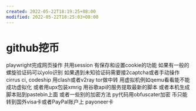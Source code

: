 ```yaml
---
created: 2022-05-22T18:19:25+08:00
modified: 2022-05-22T18:25:03+08:00
---
```


# github挖币

playwright完成网页操作 共用session 有保存和设置cookie的功能 如果有一般的螺旋验证码可以yolo识别 如果遇到未知验证码需要接2captcha或者手动操作
cirrus ci, codeship
用clash或者v2ray tor做中转 用虚拟机例如qemu看看能不能成功虚拟化 或者用upx包装xmrig
用谷歌api的服务提取最新的脚本 或者本机生成脚本贴到pastebin上面 或者一些别的加密方法 py代码用obfuscater加密
币只能转到国外visa卡或者PayPal账户上 payoneer卡

